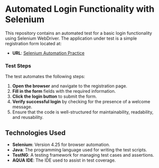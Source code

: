 # Automated Login Functionality with Selenium

This repository contains an automated test for a basic login functionality using Selenium WebDriver. The application under test is a simple registration form located at:

- **URL**: [Selenium Automation Practice](https://www.tutorialspoint.com/selenium/practice/selenium_automation_practice.php)

### Test Steps

The test automates the following steps:

1. **Open the browser** and navigate to the registration page.
2. **Fill in the form** fields with the required information.
3. **Click the login button** to submit the form.
4. **Verify successful login** by checking for the presence of a welcome message.
5. Ensure that the code is well-structured for maintainability, readability, and reusability.

## Technologies Used

- **Selenium**: Version 4.25 for browser automation.
- **Java**: The programming language used for writing the test scripts.
- **TestNG**: A testing framework for managing test cases and assertions.
- **AQUA IDE**: The IDE used to assist in test coverage.

